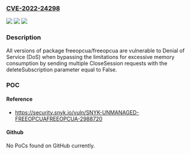 ### [CVE-2022-24298](https://cve.mitre.org/cgi-bin/cvename.cgi?name=CVE-2022-24298)
![](https://img.shields.io/static/v1?label=Product&message=FreeOpcUa%2Ffreeopcua&color=blue)
![](https://img.shields.io/static/v1?label=Version&message=n%2Fa&color=blue)
![](https://img.shields.io/static/v1?label=Vulnerability&message=Denial%20of%20Service%20(DoS)&color=brighgreen)

### Description

All versions of package freeopcua/freeopcua are vulnerable to Denial of Service (DoS) when bypassing the limitations for excessive memory consumption by sending multiple CloseSession requests with the deleteSubscription parameter equal to False.

### POC

#### Reference
- https://security.snyk.io/vuln/SNYK-UNMANAGED-FREEOPCUAFREEOPCUA-2988720

#### Github
No PoCs found on GitHub currently.

